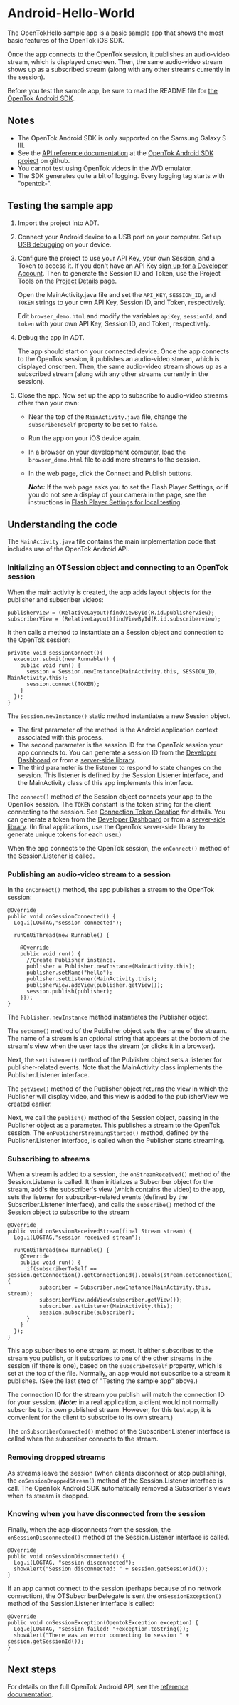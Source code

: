 Android-Hello-World
===================

The OpenTokHello sample app is a basic sample app that shows the most basic features of the OpenTok iOS SDK.

Once the app connects to the OpenTok session, it publishes an audio-video stream, which is displayed onscreen.
Then, the same audio-video stream shows up as a subscribed stream (along with any other streams currently in the
session).

Before you test the sample app, be sure to read the README file for [the OpenTok Android SDK](https://github.com/opentok/opentok-android-sdk).

Notes
-----

* The OpenTok Android SDK is only supported on the Samsung Galaxy S III.
* See the [API reference documentation](http://opentok.github.com/opentok-android-sdk) at the [OpenTok Android SDK project](https://github.com/opentok/opentok-android-sdk) on github.
* You cannot test using OpenTok videos in the AVD emulator.
* The SDK generates quite a bit of logging. Every logging tag starts with "opentok-".

Testing the sample app
----------------------

1.  Import the project into ADT.

2.  Connect your Android device to a USB port on your computer. Set up [USB debugging](http://developer.android.com/tools/device.html)
    on your device.

3.  Configure the project to use your API Key, your own Session, and a Token to access it.  If you don't have an
    API Key [sign up for a Developer Account](https://dashboard.tokbox.com/signups/new). Then to generate the Session ID
    and Token, use the Project Tools on the [Project Details](https://dashboard.tokbox.com/projects) page.

    Open the MainActivity.java file and set the `API_KEY`, `SESSION_ID`, and `TOKEN` strings to your own API Key, Session ID, and Token,
    respectively.

    Edit `browser_demo.html` and modify the variables `apiKey`, `sessionId`, and `token` with your own API Key, Session ID,
    and Token, respectively.

4.  Debug the app in ADT.

    The app should start on your connected device. Once the app connects to the OpenTok session, it publishes an audio-video
    stream, which is displayed onscreen. Then, the same audio-video stream shows up as a subscribed stream (along with any
    other streams currently in the session).

5.  Close the app. Now set up the app to subscribe to audio-video streams other than your own:
    -   Near the top of the `MainActivity.java` file, change the `subscribeToSelf` property to be set to `false`.
    -   Run the app on your iOS device again.
    -   In a browser on your development computer, load the `browser_demo.html` file to add more streams to
        the session.
    -   In the web page, click the Connect and Publish buttons.

        ***Note:*** If the web page asks you to set the Flash Player Settings, or if you do not see a display of your camera in
        the page, see the instructions in
        [Flash Player Settings for local testing](http://www.tokbox.com/opentok/docs/js/tutorials/helloworld.html#localTest).

Understanding the code
----------------------

The `MainActivity.java` file contains the main implementation code that includes use of the OpenTok Android API.

### Initializing an OTSession object and connecting to an OpenTok session

When the main activity is created, the app adds layout objects for the publisher and subscriber videos:

    publisherView = (RelativeLayout)findViewById(R.id.publisherview);
    subscriberView = (RelativeLayout)findViewById(R.id.subscriberview);

It then calls a method to instantiate an a Session object and connection to the OpenTok session:

    private void sessionConnect(){
      executor.submit(new Runnable() {
        public void run() {
          session = Session.newInstance(MainActivity.this, SESSION_ID, MainActivity.this);
          session.connect(TOKEN);
        }
      });
    }

The `Session.newInstance()` static method instantiates a new Session object.

- The first parameter of the method is the Android application context associated with this process.
- The second parameter is the session ID for the OpenTok session your app connects to. You can generate a session ID from the [Developer Dashboard](https://dashboard.tokbox.com/projects) or from a
[server-side library](http://www.tokbox.com/opentok/docs/concepts/server_side_libraries.html).
- The third parameter is the listener to respond to state changes on the session. This listener is defined by the
Session.Listener interface, and the MainActivity class of this app implements this interface.

The `connect()` method of the Session object connects your app to the OpenTok session. The `TOKEN` constant is the token string for the
client connecting to the session. See [Connection Token Creation](http://www.tokbox.com/docs/concepts/token_creation.html) for details.
You can generate a token from the [Developer Dashboard](https://dashboard.tokbox.com/projects) or from a
[server-side library](http://www.tokbox.com/opentok/docs/concepts/server_side_libraries.html). (In final applications,
use the OpenTok server-side library to generate unique tokens for each user.)

When the app connects to the OpenTok session, the `onConnect()` method of the Session.Listener is called.


### Publishing an audio-video stream to a session

In the `onConnect()` method, the app publishes a stream to the OpenTok session:

    @Override
    public void onSessionConnected() {
      Log.i(LOGTAG,"session connected");
      
      runOnUiThread(new Runnable() {
    
        @Override
        public void run() {
          //Create Publisher instance.
          publisher = Publisher.newInstance(MainActivity.this);
          publisher.setName("hello");
          publisher.setListener(MainActivity.this);
          publisherView.addView(publisher.getView());
          session.publish(publisher);
        }});
    }

The `Publisher.newInstance` method instantiates the Publisher object.

The `setName()` method of the Publisher object sets the name of the stream. The name of a stream is an optional string
that appears at the bottom of the stream's view when the user taps the stream (or clicks it in a browser).

Next, the `setListener()` method of the Publisher object sets a listener for publisher-related events. Note that the
MainActivity class implements the Publisher.Listener interface.

The `getView()` method of the Publisher object returns the view in which the Publisher will display video, and this view
is added to the publisherView we created earlier.

Next, we call the `publish()` method of the Session object, passing in the Publisher object as a parameter. This
publishes a stream to the OpenTok session. The `onPublisherStreamingStarted()` method, defined by the Publisher.Listener
interface, is called when the Publisher starts streaming.

### Subscribing to streams

When a stream is added to a session, the `onStreamReceived()` method of the Session.Listener is called. It then
initializes a Subscriber object for the stream, add's the subscriber's view (which contains the video) to the app,
sets the listener for subscriber-related events (defined by the Subscriber.Listener interface), and calls the
`subscribe()` method of the Session object to subscribe to the stream

    @Override
    public void onSessionReceivedStream(final Stream stream) {
      Log.i(LOGTAG,"session received stream");
      
      runOnUiThread(new Runnable() {
        @Override
        public void run() {
          if(subscriberToSelf == session.getConnection().getConnectionId().equals(stream.getConnection().getConnectionId())))) {
              subscriber = Subscriber.newInstance(MainActivity.this, stream);
              subscriberView.addView(subscriber.getView());  
              subscriber.setListener(MainActivity.this);
              session.subscribe(subscriber);
          }
        }
      });
    }

This app subscribes to one stream, at most. It either subscribes to the stream you publish, or it subscribes to one
of the other streams in the session (if there is one), based on the `subscribeToSelf` property, which is set at the
top of the file. Normally, an app would not subscribe to a stream it publishes. (See the last step of "Testing the
sample app" above.)

The connection ID for the stream you publish will match the connection ID for your session. (***Note:*** in a real
application, a client would not normally subscribe to its own published stream. However, for this test app, it is
convenient for the client to subscribe to its own stream.)

The `onSubscriberConnected()` method of the Subscriber.Listener interface is called when the subscriber connects to the
stream.

### Removing dropped streams

As streams leave the session (when clients disconnect or stop publishing), the `onSessionDroppedStream()` method
of the Session.Listener interface is call. The OpenTok Android SDK automatically removed a Subscriber's views when its
stream is dropped.

### Knowing when you have disconnected from the session

Finally, when the app disconnects from the session, the `onSessionDisconnected()` method of the Session.Listener
interface is called.

    @Override
    public void onSessionDisconnected() {
      Log.i(LOGTAG, "session disconnected");
      showAlert("Session disconnected: " + session.getSessionId());
    }

If an app cannot connect to the session (perhaps because of no network connection), the OTSubscriberDelegate is sent
the `onSessionException()` method of the Session.Listener interface is called:

    @Override
    public void onSessionException(OpentokException exception) {
      Log.e(LOGTAG, "session failed! "+exception.toString());
      showAlert("There was an error connecting to session " + session.getSessionId());
    }


Next steps
----------

For details on the full OpenTok Android API, see the [reference documentation](http://opentok.github.io/opentok-android-sdk/).
